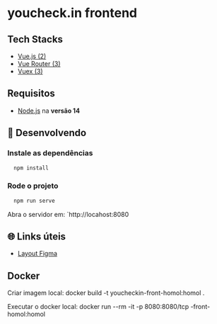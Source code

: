 # youcheck.in frontend

## Tech Stacks

- [Vue.js (2)](https://v2.vuejs.org/)
- [Vue Router (3)](https://v3.router.vuejs.org/)
- [Vuex (3)](https://v3.vuex.vuejs.org/)

## Requisitos

- [Node.js](https://nodejs.org/en/download/) na **versão 14**

## 🚀 Desenvolvendo

### Instale as dependências

```sh
  npm install
```

### Rode o projeto

```sh
  npm run serve
```

Abra o servidor em: `http://locahost:8080

## 🌐 Links úteis

- [Layout Figma](https://www.figma.com/file/JfnI4OtUh3sfDVRzS8Oap2/Youcheckin_Site_Layout?type=design&node-id=910-590&t=wUvWtg1ExjrxPW49-0)

## Docker

Criar imagem local:
docker build -t youcheckin-front-homol:homol .

Executar o docker local:
docker run --rm -it -p 8080:8080/tcp -front-homol:homol
